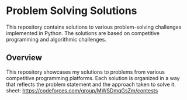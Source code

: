 # Problem Solving Solutions

This repository contains solutions to various problem-solving challenges implemented in Python. The solutions are based on competitive programming and algorithmic challenges.

## Overview

This repository showcases my solutions to problems from various competitive programming platforms. Each solution is organized in a way that reflects the problem statement and the approach taken to solve it.
sheet:  https://codeforces.com/group/MWSDmqGsZm/contests
